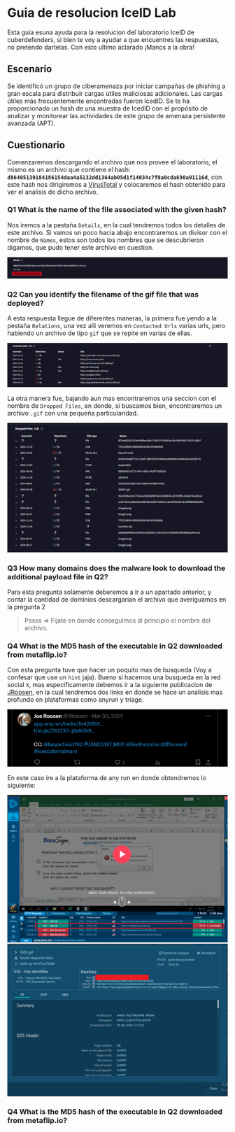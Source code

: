 # Guia de resolucion IceID Lab

Esta guia esuna ayuda para la resolucion del laboratorio IceID de cuberdefenders, si bien te voy a ayudar a que encuentres las respuestas, no pretendo dartelas. Con esto ultimo aclarado ¡Manos a la obra!

## Escenario

Se identificó un grupo de ciberamenaza por iniciar campañas de phishing a gran escala para distribuir cargas útiles maliciosas adicionales. Las cargas útiles más frecuentemente encontradas fueron IcedID. Se te ha proporcionado un hash de una muestra de IcedID con el propósito de analizar y monitorear las actividades de este grupo de amenaza persistente avanzada (APT).

## Cuestionario

Comenzaremos descargando el archivo que nos provee el laboratorio, el mismo es un archivo que contiene el hash: **`d86405130184186154daa4a5132dd1364ab05d1f14034c7f0a0cda690a91116d`**, con este hash nos dirigiremos a [VirusTotal](https://www.virustotal.com/) y colocaremos el hash obtenido para ver el analisis de dicho archivo.

### Q1 What is the name of the file associated with the given hash?

Nos iremos a la pestaña `Details`, en la cual tendremos todos los detalles de este archivo. Si vamos un poco hacia abajo encontraremos un divisor con el nombre de `Names`, estos son todos los nombres que se descubrieron digamos, que pudo tener este archivo en cuestion.

![Ice-1](../../assets/Cyberdefnders/Threat%20Intel/IceID/ice1.png)

### Q2 Can you identify the filename of the gif file that was deployed?

A esta respuesta llegue de diferentes maneras, la primera fue yendo a la pestaña `Relations`, una vez alli veremos en `Contacted Urls` varias urls, pero habiendo un archivo de tipo `gif` que se repite en varias de ellas.

![Ice-2](../../assets/Cyberdefnders/Threat%20Intel/IceID/ice2.png)

La otra manera fue, bajando aun mas encontraremos una seccion con el nombre de `Dropped Files`, en donde, si buscamos bien, encontraremos un archivo `.gif` con una pequeña particularidad.

![Ice-3](../../assets/Cyberdefnders/Threat%20Intel/IceID/ice3.png)

### Q3 How many domains does the malware look to download the additional payload file in Q2?

Para esta pregunta solamente deberemos a ir a un apartado anterior, y contar la cantidad de dominios descargarian el archivo que averiguamos en la pregunta 2

> Pssss => Fijate en donde conseguimos al principio el nombre del archivo.

### Q4 What is the MD5 hash of the executable in Q2 downloaded from metaflip.io?

Con esta pregunta tuve que hacer un poquito mas de busqueda (Voy a confesar que use un `hint` jaja). Bueno si hacemos una busqueda en la red social `X`, mas especificamente debemos ir a la siguiente publicacion de [JRoosen](https://x.com/JRoosen/status/1376994339281309699), en la cual tendremos dos links en donde se hace un analisis mas profundo en plataformas como anyrun y triage.

![Ice-4](../../assets/Cyberdefnders/Threat%20Intel/IceID/ice4.png)

En este caso ire a la plataforma de any run en donde obtendremos lo siguiente:

![Ice-5](../../assets/Cyberdefnders/Threat%20Intel/IceID/ice5.png)
![Ice-6](../../assets/Cyberdefnders/Threat%20Intel/IceID/ice6.png)

### Q4 What is the MD5 hash of the executable in Q2 downloaded from metaflip.io?
